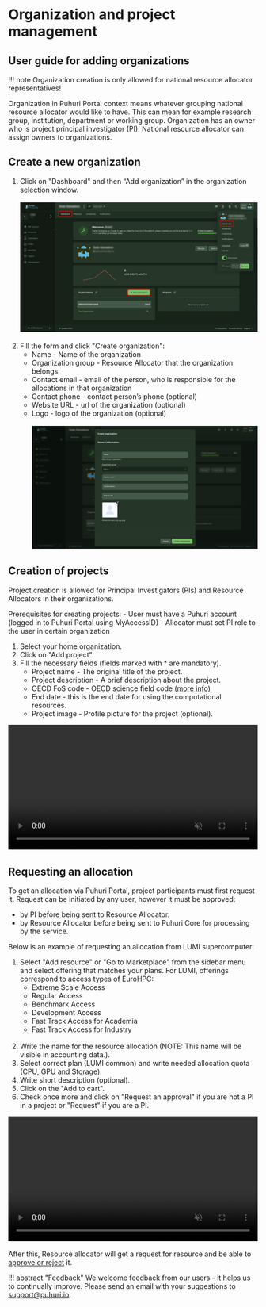 # Organization and project management



## User guide for adding organizations

!!! note
    Organization creation is only allowed for national resource allocator representatives!

Organization in Puhuri Portal context means whatever grouping national resource allocator would like to have.
This can mean for example research group, institution, department or working group. Organization has an owner
who is project principal investigator (PI). National resource allocator can assign owners to organizations.

## Create a new organization


1. Click on "Dashboard" and then “Add organization” in the organization selection window.<br><br>
![Select organization](../../assets/add-org.jpg)<br><br>
2. Fill the form and click "Create organization":
    - Name - Name of the organization
    - Organization group - Resource Allocator that the organization belongs
    - Contact email - email of the person, who is responsible for the allocations in that organization
    - Contact phone - contact person’s phone (optional)
    - Website URL - url of the organization (optional)
    - Logo - logo of the organization (optional)<br><br>
![Select organization](../../assets/add-org-2.jpg)


## Creation of projects

Project creation is allowed for Principal Investigators (PIs) and Resource Allocators in their organizations.

Prerequisites for creating projects:
    - User must have a Puhuri account (logged in to Puhuri Portal using MyAccessID)
    - Allocator must set PI role to the user in certain organization

1. Select your home organization.
2. Click on "Add project".
3. Fill the necessary fields (fields marked with * are mandatory).
    - Project name - The original title of the project.
    - Project description - A brief description about the project.
    - OECD FoS code - OECD science field code ([more info](https://joinup.ec.europa.eu/collection/eu-semantic-interoperability-catalogue/solution/field-science-and-technology-classification/about))
    - End date - this is the end date for using the computational resources.
    - Project image - Profile picture for the project (optional).


<video controls width="100%" autoplay="true" muted loop >
  <source src="../../../assets/videos/how_to_add_project_1.mp4" type="video/mp4">
</video>

## Requesting an allocation

To get an allocation via Puhuri Portal, project participants must first request it.
Request can be initiated by any user, however it must be approved:

 - by PI before being sent to Resource Allocator.
 - by Resource Allocator before being sent to Puhuri Core for processing by the service.

Below is an example of requesting an allocation from LUMI supercomputer:

1. Select "Add resource" or "Go to Marketplace" from the sidebar menu and select offering that matches your plans.
   For LUMI, offerings correspond to access types of EuroHPC:
    - Extreme Scale Access
    - Regular Access
    - Benchmark Access
    - Development Access
    - Fast Track Access for Academia
    - Fast Track Access for Industry<br><br>
2. Write the name for the resource allocation (NOTE: This name will be visible in accounting data.).
3. Select correct plan (LUMI common) and write needed allocation quota (CPU, GPU and Storage).
4. Write short description (optional).
5. Click on the "Add to cart".
6. Check once more and click on "Request an approval" if you are not a PI in a project or "Request" if you are a PI.

<video controls width="100%" autoplay="true" muted loop >
  <source src="../../../assets/videos/how_to_add_resource.mp4" type="video/mp4">
</video>

After this, Resource allocator will get a request for resource and be able to [approve or reject](project_approval_shared.md) it.



!!! abstract "Feedback" 
    We welcome feedback from our users - it helps us to continually improve. Please send an email with your suggestions to [support@puhuri.io](mailto:support@puhuri.io).

